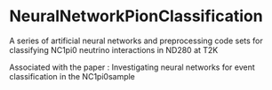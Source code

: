 # NeuralNetworkPionClassification
A series of artificial neural networks and preprocessing code sets for classifying NC1pi0 neutrino interactions in ND280 at T2K


Associated with the paper : Investigating neural networks for event classification in the NC1pi0sample
